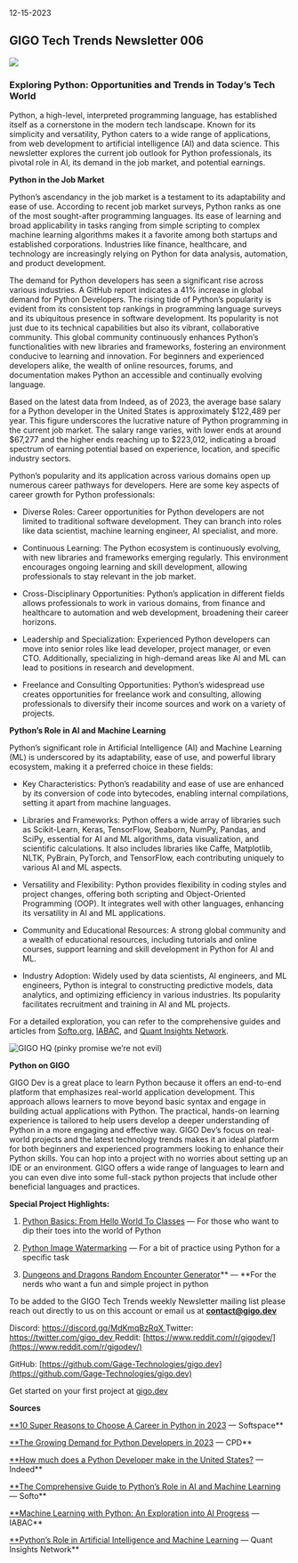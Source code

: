 12-15-2023
## GIGO Tech Trends Newsletter 006

![](https://cdn-images-1.medium.com/max/3052/1*CAz948ypFNhmHV-k1pxJag.png)

### **Exploring Python: Opportunities and Trends in Today’s Tech World**

Python, a high-level, interpreted programming language, has established itself as a cornerstone in the modern tech landscape. Known for its simplicity and versatility, Python caters to a wide range of applications, from web development to artificial intelligence (AI) and data science. This newsletter explores the current job outlook for Python professionals, its pivotal role in AI, its demand in the job market, and potential earnings.

**Python in the Job Market**

Python’s ascendancy in the job market is a testament to its adaptability and ease of use. According to recent job market surveys, Python ranks as one of the most sought-after programming languages. Its ease of learning and broad applicability in tasks ranging from simple scripting to complex machine learning algorithms makes it a favorite among both startups and established corporations. Industries like finance, healthcare, and technology are increasingly relying on Python for data analysis, automation, and product development.

The demand for Python developers has seen a significant rise across various industries. A GitHub report indicates a 41% increase in global demand for Python Developers. The rising tide of Python’s popularity is evident from its consistent top rankings in programming language surveys and its ubiquitous presence in software development. Its popularity is not just due to its technical capabilities but also its vibrant, collaborative community. This global community continuously enhances Python’s functionalities with new libraries and frameworks, fostering an environment conducive to learning and innovation. For beginners and experienced developers alike, the wealth of online resources, forums, and documentation makes Python an accessible and continually evolving language.

Based on the latest data from Indeed, as of 2023, the average base salary for a Python developer in the United States is approximately $122,489 per year. This figure underscores the lucrative nature of Python programming in the current job market. The salary range varies, with lower ends at around $67,277 and the higher ends reaching up to $223,012, indicating a broad spectrum of earning potential based on experience, location, and specific industry sectors.

Python’s popularity and its application across various domains open up numerous career pathways for developers. Here are some key aspects of career growth for Python professionals:

* Diverse Roles: Career opportunities for Python developers are not limited to traditional software development. They can branch into roles like data scientist, machine learning engineer, AI specialist, and more.

* Continuous Learning: The Python ecosystem is continuously evolving, with new libraries and frameworks emerging regularly. This environment encourages ongoing learning and skill development, allowing professionals to stay relevant in the job market.

* Cross-Disciplinary Opportunities: Python’s application in different fields allows professionals to work in various domains, from finance and healthcare to automation and web development, broadening their career horizons.

* Leadership and Specialization: Experienced Python developers can move into senior roles like lead developer, project manager, or even CTO. Additionally, specializing in high-demand areas like AI and ML can lead to positions in research and development.

* Freelance and Consulting Opportunities: Python’s widespread use creates opportunities for freelance work and consulting, allowing professionals to diversify their income sources and work on a variety of projects.

**Python’s Role in AI and Machine Learning**

Python’s significant role in Artificial Intelligence (AI) and Machine Learning (ML) is underscored by its adaptability, ease of use, and powerful library ecosystem, making it a preferred choice in these fields:

* Key Characteristics: Python’s readability and ease of use are enhanced by its conversion of code into bytecodes, enabling internal compilations, setting it apart from machine languages.

* Libraries and Frameworks: Python offers a wide array of libraries such as Scikit-Learn, Keras, TensorFlow, Seaborn, NumPy, Pandas, and SciPy, essential for AI and ML algorithms, data visualization, and scientific calculations. It also includes libraries like Caffe, Matplotlib, NLTK, PyBrain, PyTorch, and TensorFlow, each contributing uniquely to various AI and ML aspects.

* Versatility and Flexibility: Python provides flexibility in coding styles and project changes, offering both scripting and Object-Oriented Programming (OOP). It integrates well with other languages, enhancing its versatility in AI and ML applications.

* Community and Educational Resources: A strong global community and a wealth of educational resources, including tutorials and online courses, support learning and skill development in Python for AI and ML.

* Industry Adoption: Widely used by data scientists, AI engineers, and ML engineers, Python is integral to constructing predictive models, data analytics, and optimizing efficiency in various industries. Its popularity facilitates recruitment and training in AI and ML projects.

For a detailed exploration, you can refer to the comprehensive guides and articles from [Softo.org](https://www.softo.org/p/guide-on-python-role-in-ai-machine-learning), [IABAC](https://iabac.org/blog/machine-learning-with-python), and [Quant Insights Network](https://quantinsightsnetwork.com/pythons-role-in-artificial-intelligence-and-machine-learning-by-dr-francesco-dergano-oct-2023/).

![GIGO HQ (pinky promise we’re not evil)](https://cdn-images-1.medium.com/max/2048/1*iaHVSkGdVVhdIoO32R5OBw.png)

**Python on GIGO**

GIGO Dev is a great place to learn Python because it offers an end-to-end platform that emphasizes real-world application development. This approach allows learners to move beyond basic syntax and engage in building actual applications with Python. The practical, hands-on learning experience is tailored to help users develop a deeper understanding of Python in a more engaging and effective way. GIGO Dev’s focus on real-world projects and the latest technology trends makes it an ideal platform for both beginners and experienced programmers looking to enhance their Python skills. You can hop into a project with no worries about setting up an IDE or an environment. GIGO offers a wide range of languages to learn and you can even dive into some full-stack python projects that include other beneficial languages and practices.

**Special Project Highlights:**

1. [Python Basics: From Hello World To Classes](https://www.gigo.dev/challenge/1688617436791701504) — For those who want to dip their toes into the world of Python

2. [Python Image Watermarking](https://www.gigo.dev/challenge/1716502790781534208) — For a bit of practice using Python for a specific task

3. [Dungeons and Dragons Random Encounter Generator](https://www.gigo.dev/challenge/1688997444412506112)** — **For the nerds who want a fun and simple project in python

To be added to the GIGO Tech Trends weekly Newsletter mailing list please reach out directly to us on this account or email us at **contact@gigo.dev**

Discord: [https://discord.gg/MdKmqBzRqX
](https://discord.gg/MdKmqBzRqX)Twitter:[ https://twitter.com/gigo_dev
](https://twitter.com/gigo_dev)Reddit: [https://www.reddit.com/r/gigodev/](https://www.reddit.com/r/gigodev/)

GitHub: [https://github.com/Gage-Technologies/gigo.dev](https://github.com/Gage-Technologies/gigo.dev)

Get started on your first project at [gigo.dev](http://gigo.dev)

**Sources**

[**10 Super Reasons to Choose A Career in Python in 2023](https://softspacesolutions.com/blog/career-in-python-in-2023/#:~:text=Web%20Development%3A%20Python%20is%20a,8%25%20between%202020%20and%202030.) — Softspace**

[**The Growing Demand for Python Developers in 2023](https://cpduk.co.uk/news/the-growing-demand-for-python-developers-in-2023#:~:text=The%20demand%20for%20Python%20Developers,%2Dover%2Dyear%20in%202022.) — CPD**

[**How much does a Python Developer make in the United States?](https://www.indeed.com/career/python-developer) — Indeed**

[**The Comprehensive Guide to Python’s Role in AI and Machine Learning](https://www.softo.org/p/guide-on-python-role-in-ai-machine-learning) — Softo**

[**Machine Learning with Python: An Exploration into AI Progress](https://iabac.org/blog/machine-learning-with-python) — IABAC**

[**Python’s Role in Artificial Intelligence and Machine Learning](https://quantinsightsnetwork.com/pythons-role-in-artificial-intelligence-and-machine-learning-by-dr-francesco-dergano-oct-2023/) — Quant Insights Network**
